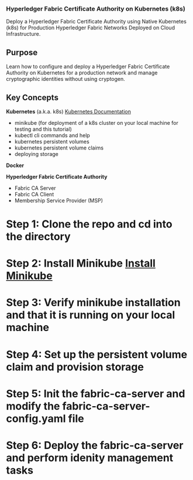 ### **Hyperledger Fabric Certificate Authority on Kubernetes (k8s)**
Deploy a Hyperledger Fabric Certificate Authority using Native Kubernetes (k8s) for Production Hyperledger Fabric Networks Deployed on Cloud Infrastructure.

## **Purpose**
Learn how to configure and deploy a Hyperledger Fabric Certificate Authority on Kubernetes for a production network and manage cryptographic identities without using cryptogen.

## **Key Concepts**
**Kubernetes** (a.k.a. k8s) [Kubernetes Documentation](https://kubernetes.io/)
- minikube (for deployment of a k8s cluster on your local machine for testing and this tutorial) 
- kubectl cli commands and help
- kubernetes persistent volumes
- kubernetes persistent volume claims
- deploying storage

**Docker**

**Hyperledger Fabric Certificate Authority**
 - Fabric CA Server
 - Fabric CA Client
 - Membership Service Provider (MSP)

# **Step 1:** Clone the repo and cd into the directory

# **Step 2:** Install Minikube [Install Minikube](https://kubernetes.io/docs/setup/learning-environment/minikube/)

# **Step 3:** Verify minikube installation and that it is running on your local machine

# **Step 4:** Set up the persistent volume claim and provision storage

# **Step 5:** Init the fabric-ca-server and modify the fabric-ca-server-config.yaml file 

# **Step 6:** Deploy the fabric-ca-server and perform idenity management tasks